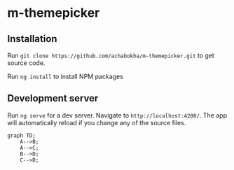 # m-themepicker

## Installation 

Run `git clone https://github.com/achabokha/m-themepicker.git` to get source code.

Run `ng install` to install NPM packages

## Development server

Run `ng serve` for a dev server. Navigate to `http://localhost:4200/`. The app will automatically reload if you change any of the source files.

```mermaid
graph TD;
    A-->B;
    A-->C;
    B-->D;
    C-->D;
```
